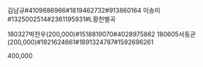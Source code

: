 김남규#4109886966#1819462732#913860164
이송미#1325002514#2361195931#L황천별곡

180327박찬우(200,000)#1518819070#4028975862
180605서동균(200,000)#1921624661#1891324787#1592696261

400,000
